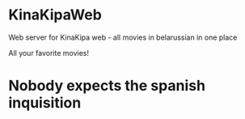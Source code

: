 # KinaKipaWeb
Web server for KinaKipa web - all movies in belarussian in one place


All your favorite movies!

# Nobody expects the spanish inquisition


